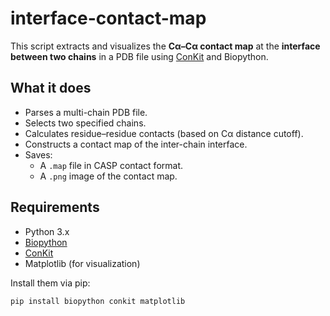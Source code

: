 # interface-contact-map
This script extracts and visualizes the **Cα–Cα contact map** at the **interface between two chains** in a PDB file using [ConKit](https://github.com/rigdenlab/conkit) and Biopython.


##  What it does

- Parses a multi-chain PDB file.
- Selects two specified chains.
- Calculates residue–residue contacts (based on Cα distance cutoff).
- Constructs a contact map of the inter-chain interface.
- Saves:
  - A `.map` file in CASP contact format.
  - A `.png` image of the contact map.

##  Requirements

- Python 3.x
- [Biopython](https://biopython.org/)
- [ConKit](https://github.com/rigdenlab/conkit)
- Matplotlib (for visualization)

Install them via pip:

```bash
pip install biopython conkit matplotlib
